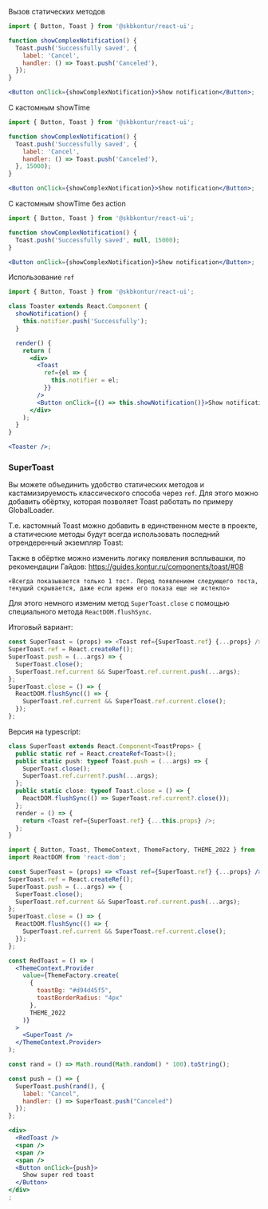 Вызов статических методов

```jsx harmony
import { Button, Toast } from '@skbkontur/react-ui';

function showComplexNotification() {
  Toast.push('Successfully saved', {
    label: 'Cancel',
    handler: () => Toast.push('Canceled'),
  });
}

<Button onClick={showComplexNotification}>Show notification</Button>;
```

C кастомным showTime

```jsx harmony
import { Button, Toast } from '@skbkontur/react-ui';

function showComplexNotification() {
  Toast.push('Successfully saved', {
    label: 'Cancel',
    handler: () => Toast.push('Canceled'),
  }, 15000);
}

<Button onClick={showComplexNotification}>Show notification</Button>;
```

C кастомным showTime без action


```jsx harmony
import { Button, Toast } from '@skbkontur/react-ui';

function showComplexNotification() {
  Toast.push('Successfully saved', null, 15000);
}

<Button onClick={showComplexNotification}>Show notification</Button>;
```

Использование `ref`

```jsx harmony
import { Button, Toast } from '@skbkontur/react-ui';

class Toaster extends React.Component {
  showNotification() {
    this.notifier.push('Successfully');
  }

  render() {
    return (
      <div>
        <Toast
          ref={el => {
            this.notifier = el;
          }}
        />
        <Button onClick={() => this.showNotification()}>Show notification</Button>
      </div>
    );
  }
}

<Toaster />;
```

### SuperToast

Вы можете объединить удобство статических методов и кастамизируемость классического способа через `ref`.
Для этого можно добавить обёртку, которая позволяет Toast работать по примеру GlobalLoader.

Т.е. кастомный Toast можно добавить в единственном месте в проекте, а статические методы будут всегда использовать последний отрендеренный экземпляр Toast:

Также в обёртке можно изменить логику появления всплывашки, по рекомендации Гайдов:
https://guides.kontur.ru/components/toast/#08
```static
«Всегда показывается только 1 тост. Перед появлением следующего тоста, текущий скрывается, даже если время его показа еще не истекло»
```

Для этого немного изменим метод `SuperToast.close` с помощью специального метода `ReactDOM.flushSync`.

Итоговый вариант:
```js static
const SuperToast = (props) => <Toast ref={SuperToast.ref} {...props} />;
SuperToast.ref = React.createRef();
SuperToast.push = (...args) => {
  SuperToast.close();
  SuperToast.ref.current && SuperToast.ref.current.push(...args);
};
SuperToast.close = () => {
  ReactDOM.flushSync(() => {
    SuperToast.ref.current && SuperToast.ref.current.close();
  });
};

```


Версия на typescript:
```typescript static
class SuperToast extends React.Component<ToastProps> {
  public static ref = React.createRef<Toast>();
  public static push: typeof Toast.push = (...args) => {
    SuperToast.close();
    SuperToast.ref.current?.push(...args);
  };
  public static close: typeof Toast.close = () => {
    ReactDOM.flushSync(() => SuperToast.ref.current?.close());
  };
  render = () => {
    return <Toast ref={SuperToast.ref} {...this.props} />;
  };
}
```


```jsx harmony
import { Button, Toast, ThemeContext, ThemeFactory, THEME_2022 } from '@skbkontur/react-ui';
import ReactDOM from 'react-dom';

const SuperToast = (props) => <Toast ref={SuperToast.ref} {...props} />;
SuperToast.ref = React.createRef();
SuperToast.push = (...args) => {
  SuperToast.close();
  SuperToast.ref.current && SuperToast.ref.current.push(...args);
};
SuperToast.close = () => {
  ReactDOM.flushSync(() => {
    SuperToast.ref.current && SuperToast.ref.current.close();
  });
};

const RedToast = () => (
  <ThemeContext.Provider
    value={ThemeFactory.create(
      {
        toastBg: "#d94d45f5",
        toastBorderRadius: "4px"
      },
      THEME_2022
    )}
  >
    <SuperToast />
  </ThemeContext.Provider>
);

const rand = () => Math.round(Math.random() * 100).toString();

const push = () => {
  SuperToast.push(rand(), {
    label: "Cancel",
    handler: () => SuperToast.push("Canceled")
  });
};

<div>
  <RedToast />
  <span />
  <span />
  <span />
  <Button onClick={push}>
    Show super red toast
  </Button>
</div>
;
```
